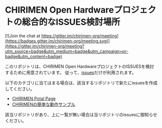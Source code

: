 # CHIRIMEN Open Hardwareプロジェクトの総合的なISSUES検討場所

[![Join the chat at https://gitter.im/chirimen-org/meeting](https://badges.gitter.im/chirimen-org/meeting.svg)](https://gitter.im/chirimen-org/meeting?utm_source=badge&utm_medium=badge&utm_campaign=pr-badge&utm_content=badge)

このリポジトリは、CHIRIMEN Open HardwareプロジェクトのISSUESを検討するために用意されています。
従って、[issues](https://github.com/chirimen-org/meeting/issues)だけが利用されます。

以下のカテゴリに当てはまる場合は、該当するリポジトリで新たにissuesを作成してください。

 + [CHIRIMEN Potal Page](https://github.com/chirimen-org/chirimen-org.github.io)
 + [CHIRIMENの簡単な動作サンプル](https://github.com/chirimen-org/examples)

該当リポジトリがあり、上に一覧が無い場合は当リポジトリのissuesに御知らせください。



